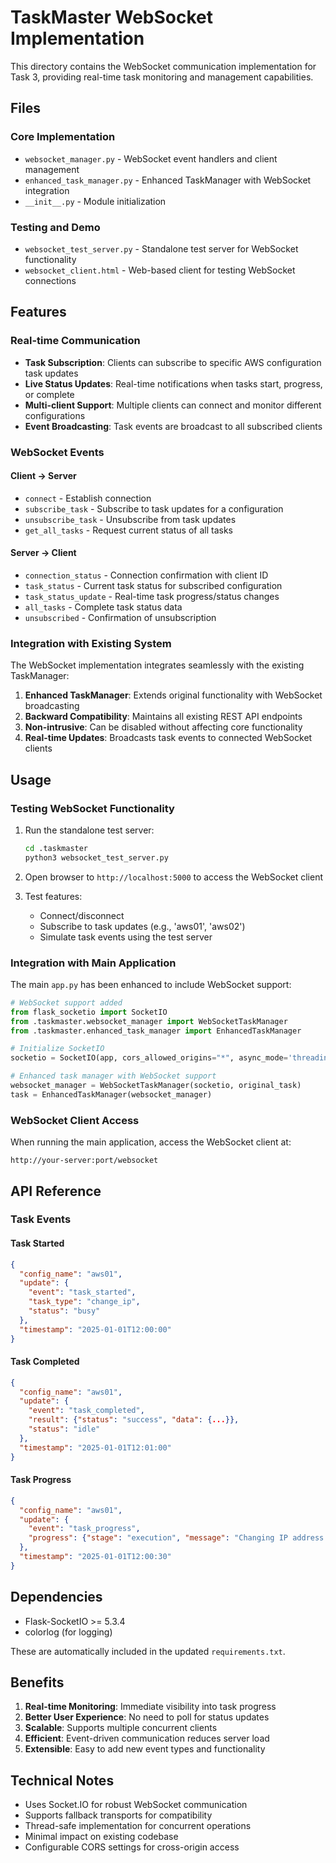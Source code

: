 # TaskMaster WebSocket Implementation

This directory contains the WebSocket communication implementation for Task 3, providing real-time task monitoring and management capabilities.

## Files

### Core Implementation
- `websocket_manager.py` - WebSocket event handlers and client management
- `enhanced_task_manager.py` - Enhanced TaskManager with WebSocket integration
- `__init__.py` - Module initialization

### Testing and Demo
- `websocket_test_server.py` - Standalone test server for WebSocket functionality
- `websocket_client.html` - Web-based client for testing WebSocket connections

## Features

### Real-time Communication
- **Task Subscription**: Clients can subscribe to specific AWS configuration task updates
- **Live Status Updates**: Real-time notifications when tasks start, progress, or complete
- **Multi-client Support**: Multiple clients can connect and monitor different configurations
- **Event Broadcasting**: Task events are broadcast to all subscribed clients

### WebSocket Events

#### Client → Server
- `connect` - Establish connection
- `subscribe_task` - Subscribe to task updates for a configuration
- `unsubscribe_task` - Unsubscribe from task updates
- `get_all_tasks` - Request current status of all tasks

#### Server → Client
- `connection_status` - Connection confirmation with client ID
- `task_status` - Current task status for subscribed configuration
- `task_status_update` - Real-time task progress/status changes
- `all_tasks` - Complete task status data
- `unsubscribed` - Confirmation of unsubscription

### Integration with Existing System

The WebSocket implementation integrates seamlessly with the existing TaskManager:

1. **Enhanced TaskManager**: Extends original functionality with WebSocket broadcasting
2. **Backward Compatibility**: Maintains all existing REST API endpoints
3. **Non-intrusive**: Can be disabled without affecting core functionality
4. **Real-time Updates**: Broadcasts task events to connected WebSocket clients

## Usage

### Testing WebSocket Functionality

1. Run the standalone test server:
   ```bash
   cd .taskmaster
   python3 websocket_test_server.py
   ```

2. Open browser to `http://localhost:5000` to access the WebSocket client

3. Test features:
   - Connect/disconnect
   - Subscribe to task updates (e.g., 'aws01', 'aws02')
   - Simulate task events using the test server

### Integration with Main Application

The main `app.py` has been enhanced to include WebSocket support:

```python
# WebSocket support added
from flask_socketio import SocketIO
from .taskmaster.websocket_manager import WebSocketTaskManager
from .taskmaster.enhanced_task_manager import EnhancedTaskManager

# Initialize SocketIO
socketio = SocketIO(app, cors_allowed_origins="*", async_mode='threading')

# Enhanced task manager with WebSocket support
websocket_manager = WebSocketTaskManager(socketio, original_task)
task = EnhancedTaskManager(websocket_manager)
```

### WebSocket Client Access

When running the main application, access the WebSocket client at:
```
http://your-server:port/websocket
```

## API Reference

### Task Events

#### Task Started
```json
{
  "config_name": "aws01",
  "update": {
    "event": "task_started",
    "task_type": "change_ip",
    "status": "busy"
  },
  "timestamp": "2025-01-01T12:00:00"
}
```

#### Task Completed
```json
{
  "config_name": "aws01",
  "update": {
    "event": "task_completed",
    "result": {"status": "success", "data": {...}},
    "status": "idle"
  },
  "timestamp": "2025-01-01T12:01:00"
}
```

#### Task Progress
```json
{
  "config_name": "aws01",
  "update": {
    "event": "task_progress",
    "progress": {"stage": "execution", "message": "Changing IP address..."}
  },
  "timestamp": "2025-01-01T12:00:30"
}
```

## Dependencies

- Flask-SocketIO >= 5.3.4
- colorlog (for logging)

These are automatically included in the updated `requirements.txt`.

## Benefits

1. **Real-time Monitoring**: Immediate visibility into task progress
2. **Better User Experience**: No need to poll for status updates
3. **Scalable**: Supports multiple concurrent clients
4. **Efficient**: Event-driven communication reduces server load
5. **Extensible**: Easy to add new event types and functionality

## Technical Notes

- Uses Socket.IO for robust WebSocket communication
- Supports fallback transports for compatibility
- Thread-safe implementation for concurrent operations
- Minimal impact on existing codebase
- Configurable CORS settings for cross-origin access